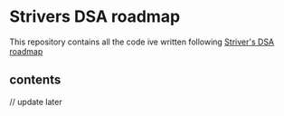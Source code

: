 # Strivers DSA roadmap
This repository contains all the code ive written following [Striver's DSA roadmap](https://takeuforward.org/strivers-a2z-dsa-course-/strivers-a2z-dsa-course-sheet-2/)

## contents
// update later